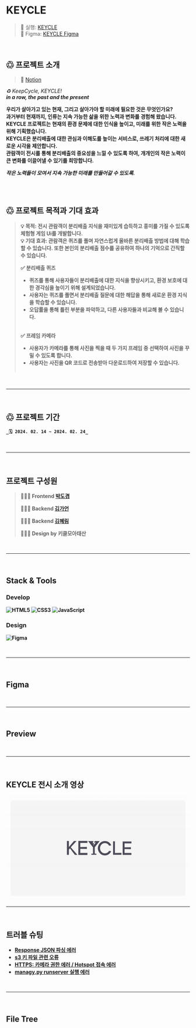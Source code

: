 # KEYCLE

> 🔗 실행: [KEYCLE](https://3.37.238.149.nip.io/) <br>
> 🎨 Figma: [KEYCLE Figma](https://www.figma.com/file/TgeyEEfPHx0ch09OqpnEgR/%E2%9A%A1%EF%B8%8F?type=design&node-id=603-4022&mode=design&t=cVF4G8rUDlqEVkhf-0)

<br>

## ♲ 프로젝트 소개

> 🔗 [Notion](https://fast-colony-5b0.notion.site/KEYCLE-d4a1c4016c1146e2be2dfbf3459df359?pvs=4)

_♻️ KeepCycle, KEYCLE!_ <br> <b>_in a row, the past and the present_<b><br>

우리가 살아가고 있는 현재, 그리고 살아가야 할 미래에 필요한 것은 무엇인가요? <br>
과거부터 현재까지, 인류는 지속 가능한 삶을 위한 노력과 변화를 경험해 왔습니다. <br>
KEYCLE 프로젝트는 현재의 환경 문제에 대한 인식을 높이고, 미래를 위한 작은 노력을 위해 기획했습니다. <br>
KEYCLE은 분리배출에 대한 관심과 이해도를 높이는 서비스로, 쓰레기 처리에 대한 새로운 시각을 제안합니다. <br>
관람객이 전시를 통해 분리배출의 중요성을 느낄 수 있도록 하여, 개개인의 작은 노력이 큰 변화를 이끌어낼 수 있기를 희망합니다. <br>

_작은 노력들이 모여서 지속 가능한 미래를 만들어갈 수 있도록._ <br><br>

<br>

## ♲ 프로젝트 목적과 기대 효과

> 💡 <b>목적</b>: 전시 관람객이 분리배출 지식을 재미있게 습득하고 흥미를 가질 수 있도록 체험형 게임 Ui를 개발합니다. <br>
> 💡 <b>기대 효과</b>: 관람객은 퀴즈를 풀며 자연스럽게 올바른 분리배출 방법에 대해 학습할 수 있습니다. 또한 본인의 분리배출 점수를 공유하여 하나의 기억으로 간직할 수 있습니다. <br>
>
> ✅ 분리배출 퀴즈
>
> - 퀴즈를 통해 사용자들이 분리배출에 대한 지식을 향상시키고, 환경 보호에 대한 경각심을 높이기 위해 설계되었습니다.
> - 사용자는 퀴즈를 풀면서 분리배출 질문에 대한 해답을 통해 새로운 환경 지식을 학습할 수 있습니다.
> - 오답률을 통해 틀린 부분을 파악하고, 다른 사용자들과 비교해 볼 수 있습니다. <br><br>
>
> ✅ 프레임 카메라
>
> - 사용자가 카메라를 통해 사진을 찍을 때 두 가지 프레임 중 선택하여 사진을 꾸밀 수 있도록 합니다.
> - 사용자는 사진을 QR 코드로 전송받아 다운로드하여 저장할 수 있습니다. <br><br>

<br>
<hr>
<br>

## ♲ 프로젝트 기간

    _🗓️ 2024. 02. 14 ~ 2024. 02. 24_

<br>
<hr>
<br>

## 프로젝트 구성원

> 🧑🏻‍💻 Frontend [박도겸](https://github.com/moeyg)
>
> 🧑🏻‍💻 Backend [김가언](https://github.com/Gaeon)
>
> 🧑🏻‍💻 Backend [김혜림](https://github.com/hyerim108)
>
> 👩🏻‍🎨 Design by 키클모아태산

<br>
<hr>
<br>

## Stack & Tools

### Develop

![HTML5](https://img.shields.io/badge/html5-%23E34F26.svg?style=for-the-badge&logo=html5&logoColor=white)
![CSS3](https://img.shields.io/badge/css3-%231572B6.svg?style=for-the-badge&logo=css3&logoColor=white)
![JavaScript](https://img.shields.io/badge/javascript-%23323330.svg?style=for-the-badge&logo=javascript&logoColor=%23F7DF1E)

### Design

![Figma](https://img.shields.io/badge/figma-%23F24E1E.svg?style=for-the-badge&logo=figma&logoColor=white)

<br>
<hr>
<br>

## Figma

<br>
<hr>
<br>

## Preview

<br>
<hr>
<br>

## KEYCLE 전시 소개 영상

<img src=".github/KEYCLE.gif" width="800px">

<br>
<hr>
<br>

## 트러블 슈팅

- [Response JSON 파싱 에러](https://fast-colony-5b0.notion.site/JSON-c57bd7bac01846e0a34526d79c8ee210?pvs=4)
- [s3 키 파일 관련 오류](https://fast-colony-5b0.notion.site/s3-2882589d603f4ee8a8263a740e026a8a?pvs=4)
- [HTTPS: 카메라 권한 에러 / Hotspot 접속 에러](https://fast-colony-5b0.notion.site/a765925b721c452aaabe4f3b54bfed1e?pvs=4)
- [managy.py runserver 실행 에러](https://fast-colony-5b0.notion.site/managy-py-runserver-a50e055c4767467db62d1593e5324d45?pvs=4)

<br>
<hr>
<br>

## File Tree
